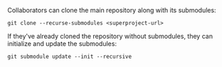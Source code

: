 Collaborators can clone the main repository along with its submodules:

`git clone --recurse-submodules <superproject-url>`

If they've already cloned the repository without submodules, they can initialize and update the submodules:

`git submodule update --init --recursive`
